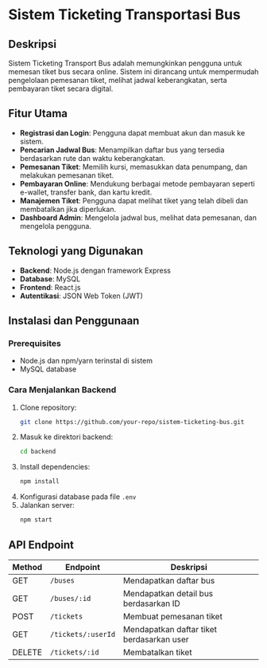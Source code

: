 # Sistem Ticketing Transportasi Bus

## Deskripsi
Sistem Ticketing Transport Bus adalah  memungkinkan pengguna untuk memesan tiket bus secara online. Sistem ini dirancang untuk mempermudah pengelolaan pemesanan tiket, melihat jadwal keberangkatan, serta pembayaran tiket secara digital.

## Fitur Utama
- **Registrasi dan Login**: Pengguna dapat membuat akun dan masuk ke sistem.
- **Pencarian Jadwal Bus**: Menampilkan daftar bus yang tersedia berdasarkan rute dan waktu keberangkatan.
- **Pemesanan Tiket**: Memilih kursi, memasukkan data penumpang, dan melakukan pemesanan tiket.
- **Pembayaran Online**: Mendukung berbagai metode pembayaran seperti e-wallet, transfer bank, dan kartu kredit.
- **Manajemen Tiket**: Pengguna dapat melihat tiket yang telah dibeli dan membatalkan jika diperlukan.
- **Dashboard Admin**: Mengelola jadwal bus, melihat data pemesanan, dan mengelola pengguna.

## Teknologi yang Digunakan
- **Backend**: Node.js dengan framework Express
- **Database**: MySQL
- **Frontend**: React.js
- **Autentikasi**: JSON Web Token (JWT)


## Instalasi dan Penggunaan
### Prerequisites
- Node.js dan npm/yarn terinstal di sistem
- MySQL database

### Cara Menjalankan Backend
1. Clone repository:
   ```sh
   git clone https://github.com/your-repo/sistem-ticketing-bus.git
   ```
2. Masuk ke direktori backend:
   ```sh
   cd backend
   ```
3. Install dependencies:
   ```sh
   npm install
   ```
4. Konfigurasi database pada file `.env`
5. Jalankan server:
   ```sh
   npm start
   ```

## API Endpoint
| Method | Endpoint | Deskripsi |
|--------|----------|------------|
| GET | `/buses` | Mendapatkan daftar bus |
| GET | `/buses/:id` | Mendapatkan detail bus berdasarkan ID |
| POST | `/tickets` | Membuat pemesanan tiket |
| GET | `/tickets/:userId` | Mendapatkan daftar tiket berdasarkan user |
| DELETE | `/tickets/:id` | Membatalkan tiket |


